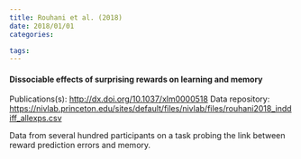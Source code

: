 ```yaml
---
title: Rouhani et al. (2018)
date: 2018/01/01
categories:

tags:
---
```


#### Dissociable effects of surprising rewards on learning and memory

Publications(s): http://dx.doi.org/10.1037/xlm0000518
Data repository: https://nivlab.princeton.edu/sites/default/files/nivlab/files/rouhani2018_inddiff_allexps.csv

Data from several hundred participants on a task probing the link between reward prediction errors and memory.
